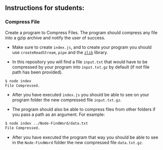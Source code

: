 ## Instructions for students:

### Compress File

Create a program to Compress Files. The program should compress any file into a gzip archive and notify the user of success.

-   Make sure to create `index.js`, and to create your program you should use `createReadStream`, `pipe` and the [`zlib`](https://www.npmjs.com/package/zlib) library.

-   In this repository you will find a file `input.txt` that would have to be compressed by your program into `input.txt.gz` by default (if not file path has been provided).

```bash
$ node index
File Compressed.
```

-   After you have executed `index.js` you should be able to see on your program folder the new compressed file `input.txt.gz`.

-   The program should also be able to compress files from other folders if you pass a path as an argument. For example:

```bash
$ node index ../Node-FindWord/data.txt
File Compressed.
```
-   After you have executed the program that way you should be able to see in the `Node-FindWord` folder the new compressed file `data.txt.gz`.
